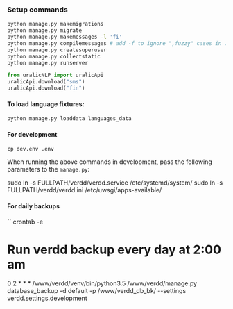 
### Setup commands
````sh
python manage.py makemigrations
python manage.py migrate
python manage.py makemessages -l 'fi'
python manage.py compilemessages # add -f to ignore ",fuzzy" cases in .PO file
python manage.py createsuperuser
python manage.py collectstatic
python manage.py runserver
````

````python
from uralicNLP import uralicApi
uralicApi.download("sms")
uralicApi.download("fin")
````
#### To load language fixtures:
````sh
python manage.py loaddata languages_data
````

#### For development
````
cp dev.env .env
````

When running the above commands in development, pass the following parameters to the `manage.py`:
` `


sudo ln -s FULLPATH/verdd/verdd.service /etc/systemd/system/
sudo ln -s FULLPATH/verdd/verdd.ini /etc/uwsgi/apps-available/

#### For daily backups
``
crontab -e

# Run verdd backup every day at 2:00 am
0 2 * * * /www/verdd/venv/bin/python3.5 /www/verdd/manage.py database_backup -d default -p /www/verdd_db_bk/ --settings verdd.settings.development